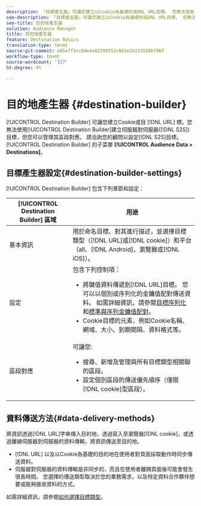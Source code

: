 ```yaml
---
description: 「目標產生器」可讓您建立以Cookie為基礎的或DNL URL目標。 您無法使用「目標產生器」建立伺服器對伺服器(S2S)目標，但您可以管理其區段對應。 請連絡您的顧問以設定S2S目標。 「目標產生器」位於「對象資料>目標」中。
seo-description: 「目標產生器」可讓您建立以Cookie為基礎的或DNL URL目標。 您無法使用「目標產生器」建立伺服器對伺服器(S2S)目標，但您可以管理其區段對應。 請連絡您的顧問以設定S2S目標。 「目標產生器」位於「對象資料>目標」中。
seo-title: 目的地產生器
solution: Audience Manager
title: 目的地產生器
feature: Destination Basics
translation-type: tm+mt
source-git-commit: e05eff3cc04e4a82399752c862e2b2370286f96f
workflow-type: tm+mt
source-wordcount: '317'
ht-degree: 4%

---
```



# 目的地產生器 {#destination-builder}

[!UICONTROL Destination Builder] 可讓您建立Cookie或目 [!DNL URL] 標。您無法使用[!UICONTROL Destination Builder]建立伺服器對伺服器([!DNL S2S])目標，但您可以管理其區段對應。 請洽詢您的顧問以設定[!DNL S2S]目標。 [!UICONTROL Destination Builder] 的子菜單 **[!UICONTROL Audience Data > Destinations]**。

## 目標產生器設定{#destination-builder-settings}

<!-- destination-builder.xml -->

[!UICONTROL Destination Builder] 包含下列章節和設定：

| [!UICONTROL Destination Builder] 區域 | 用途 |
|--- |--- |
| 基本資訊 | 用於命名目標、對其進行描述，並選擇目標類型（[!DNL URL]或[!DNL cookie]）和平台（all、[!DNL Android]、瀏覽器或[!DNL iOS]）。 |
| 設定 | 包含下列控制項：<br/><ul><li>將鍵值資料傳遞到[!DNL URL]目標。 您可以以個別或序列化的金鑰值配對傳送資料。 如需詳細資訊，請參閱[目標序列化](../../features/destinations/key-value-pairs.md#destination-serialized)和[標準與序列金鑰值配對](../../features/destinations/key-value-pairs.md)。 </li><li>Cookie目標的元素，例如Cookie名稱、網域、大小、到期間隔、資料格式等。</li></ul> |
| 區段對應 | 可讓您: <br/><ul><li>搜尋、新增及管理與所有目標類型相關聯的區段。 </li><li>設定個別區段的傳送優先順序（僅限[!DNL cookie]型區段）。</li></ul> |

## 資料傳送方法{#data-delivery-methods}

將資訊透過[!DNL URL]字串傳入目的地，透過寫入至瀏覽器[!DNL cookie]，或透過離線伺服器到伺服器的資料傳輸，將資訊傳送至目的地。

* [!DNL URL] 以及以Cookie為基礎的目的地在使用者對頁面採取動作時同步傳送資料。
* 伺服器對伺服器的資料傳輸是非同步的，而且在使用者離開頁面後可能會發生很長時間。 您選擇的傳送類型取決於您的業務需求，以及特定資料合作夥伴想要或能夠接收資料的方式。

如需詳細資訊，請參閱[如何選擇目標類型](../../features/destinations/destinations.md)。